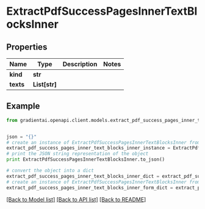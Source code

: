 # ExtractPdfSuccessPagesInnerTextBlocksInner


## Properties
Name | Type | Description | Notes
------------ | ------------- | ------------- | -------------
**kind** | **str** |  | 
**texts** | **List[str]** |  | 

## Example

```python
from gradientai.openapi.client.models.extract_pdf_success_pages_inner_text_blocks_inner import ExtractPdfSuccessPagesInnerTextBlocksInner


json = "{}"
# create an instance of ExtractPdfSuccessPagesInnerTextBlocksInner from a JSON string
extract_pdf_success_pages_inner_text_blocks_inner_instance = ExtractPdfSuccessPagesInnerTextBlocksInner.from_json(json)
# print the JSON string representation of the object
print ExtractPdfSuccessPagesInnerTextBlocksInner.to_json()

# convert the object into a dict
extract_pdf_success_pages_inner_text_blocks_inner_dict = extract_pdf_success_pages_inner_text_blocks_inner_instance.to_dict()
# create an instance of ExtractPdfSuccessPagesInnerTextBlocksInner from a dict
extract_pdf_success_pages_inner_text_blocks_inner_form_dict = extract_pdf_success_pages_inner_text_blocks_inner.from_dict(extract_pdf_success_pages_inner_text_blocks_inner_dict)
```
[[Back to Model list]](../README.md#documentation-for-models) [[Back to API list]](../README.md#documentation-for-api-endpoints) [[Back to README]](../README.md)


